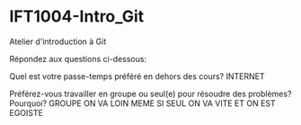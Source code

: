 # IFT1004-Intro_Git
Atelier d'introduction à Git

Répondez aux questions ci-dessous:

Quel est votre passe-temps préféré en dehors des cours?
INTERNET

Préférez-vous travailler en groupe ou seul(e) pour résoudre des problèmes? Pourquoi?
GROUPE ON VA LOIN MEME SI SEUL ON VA VITE ET ON EST EGOISTE